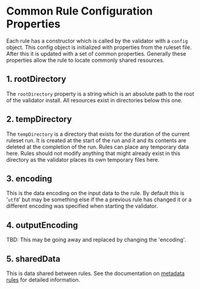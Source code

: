 # Common Rule Configuration Properties

Each rule has a constructor which is called by the validator with a `config` object. This config object
is initialized with properties from the ruleset file. After this it is updated with a set of common
properties. Generally these properties allow the rule to locate commonly shared resources.

## 1. rootDirectory

The `rootDirectory` property is a string which is an absolute path to the root of the validator install.
All resources exist in directories below this one.

## 2. tempDirectory

The `tempDirectory` is a directory that exists for the duration of the current ruleset run. It is created
at the start of the run and it and its contents are deleted at the completion of the run. Rules can place
any temporary data here. Rules should not modify anything that might already exist in this directory as
the validator places its own temporary files here.

## 3. encoding

This is the data encoding on the input data to the rule. By default this is '`utf8`' but may be something
else if the a previous rule has changed it or a different encoding was specified when starting the
validator.
  
## 4. outputEncoding

TBD: This may be going away and replaced by changing the 'encoding'.

## 5. sharedData

This is data shared between rules. See the documentation on [metadata rules](metadataRules.md) for detailed
information.
